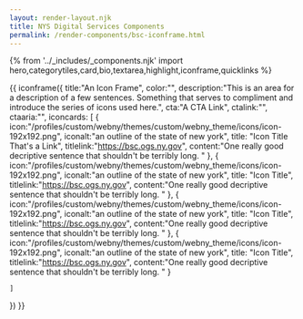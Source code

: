 ```yaml
---
layout: render-layout.njk
title: NYS Digital Services Components
permalink: /render-components/bsc-iconframe.html
---
```

{% from '../_includes/_components.njk' import hero,categorytiles,card,bio,textarea,highlight,iconframe,quicklinks  %}

{{ iconframe({
    title:"An Icon Frame",
    color:"",
    description:"This is an area for a description of a few sentences. Something that serves to compliment and introduce the series of icons used here.",
    cta:"A CTA Link",
    ctalink:"",
    ctaaria:"",
    iconcards: [
        {
            icon:"/profiles/custom/webny/themes/custom/webny_theme/icons/icon-192x192.png",
            iconalt:"an outline of the state of new york",
            title: "Icon Title That's a Link",
            titlelink:"https://bsc.ogs.ny.gov",
            content:"One really good decriptive sentence that shouldn't be terribly long. "
        },
        {
            icon:"/profiles/custom/webny/themes/custom/webny_theme/icons/icon-192x192.png",
            iconalt:"an outline of the state of new york",
            title: "Icon Title",
            titlelink:"https://bsc.ogs.ny.gov",
            content:"One really good decriptive sentence that shouldn't be terribly long. "
        },
        {
            icon:"/profiles/custom/webny/themes/custom/webny_theme/icons/icon-192x192.png",
            iconalt:"an outline of the state of new york",
            title: "Icon Title",
            titlelink:"https://bsc.ogs.ny.gov",
            content:"One really good decriptive sentence that shouldn't be terribly long. "
        },
        {
            icon:"/profiles/custom/webny/themes/custom/webny_theme/icons/icon-192x192.png",
            iconalt:"an outline of the state of new york",
            title: "Icon Title",
            titlelink:"https://bsc.ogs.ny.gov",
            content:"One really good decriptive sentence that shouldn't be terribly long. "
        }

    ]
})
}}
